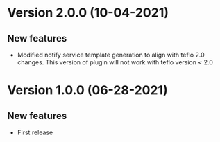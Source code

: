 # Version 2.0.0 (10-04-2021)

## New features
* Modified notify service template generation to align with teflo 2.0 changes. 
  This version of plugin will not work with teflo version < 2.0


# Version 1.0.0 (06-28-2021)

## New features
* First release

